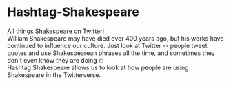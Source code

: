 # Hashtag-Shakespeare
All things Shakespeare on Twitter! <br />
William Shakespeare may have died over 400 years ago, but his works have continued to influence our culture. Just look at Twitter -- people tweet quotes and use Shakespearean phrases all the time, and sometimes they don't even know they are doing it! <br />
Hashtag Shakespeare allows us to look at how people are using Shakespeare in the Twitterverse.
